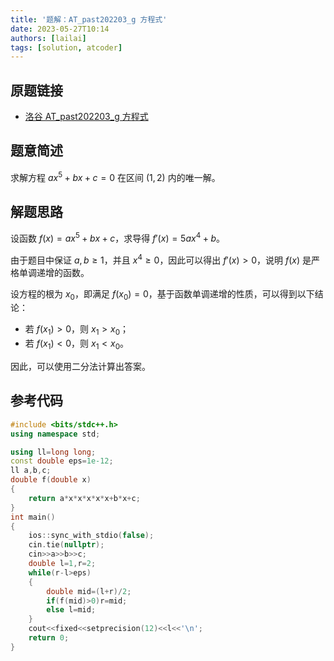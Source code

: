 ```yaml
---
title: '题解：AT_past202203_g 方程式'
date: 2023-05-27T10:14
authors: [lailai]
tags: [solution, atcoder]
---
```


## 原题链接

- [洛谷 AT_past202203_g 方程式](https://www.luogu.com.cn/problem/AT_past202203_g)

<!-- truncate -->

## 题意简述

求解方程 $ax^5+bx+c=0$ 在区间 $(1,2)$ 内的唯一解。

## 解题思路

设函数 $f(x)=ax^5+bx+c$，求导得 $f'(x)=5ax^4+b$。

由于题目中保证 $a,b\ge1$，并且 $x^4\ge0$，因此可以得出 $f'(x)>0$，说明 $f(x)$ 是严格单调递增的函数。

设方程的根为 $x_0$，即满足 $f(x_0)=0$，基于函数单调递增的性质，可以得到以下结论：

- 若 $f(x_1)>0$，则 $x_1>x_0$；
- 若 $f(x_1)<0$，则 $x_1<x_0$。

因此，可以使用二分法计算出答案。

## 参考代码

```cpp
#include <bits/stdc++.h>
using namespace std;

using ll=long long;
const double eps=1e-12;
ll a,b,c;
double f(double x)
{
	return a*x*x*x*x*x+b*x+c;
}
int main()
{
	ios::sync_with_stdio(false);
	cin.tie(nullptr);
	cin>>a>>b>>c;
	double l=1,r=2;
	while(r-l>eps)
	{
		double mid=(l+r)/2;
		if(f(mid)>0)r=mid;
		else l=mid;
	}
	cout<<fixed<<setprecision(12)<<l<<'\n';
	return 0;
}
```
